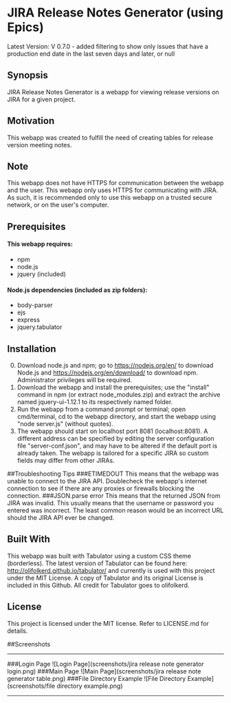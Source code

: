 # JIRA Release Notes Generator (using Epics)
Latest Version: V 0.7.0 - added filtering to show only issues that have a production end date in the last seven days and later, or null
## Synopsis
JIRA Release Notes Generator is a webapp for viewing release versions on JIRA for a given project.

## Motivation
This webapp was created to fulfill the need of creating tables for release version meeting notes.

## Note
This webapp does not have HTTPS for communication between the webapp and the user. This webapp only uses HTTPS for communicating with JIRA. 
As such, it is recommended only to use this webapp on a trusted secure network, or on the user's computer.

## Prerequisites
#### This webapp requires:
- npm
- node.js
- jquery (included)

#### Node.js dependencies (included as zip folders):
- body-parser
- ejs
- express
- jquery.tabulator

## Installation
0. Download node.js and npm; go to https://nodejs.org/en/ to download Node.js and https://nodejs.org/en/download/ to download npm. Administrator privileges will be required.
1. Download the webapp and install the prerequisites; use the "install" command in npm (or extract node_modules.zip) and extract the archive named jquery-ui-1.12.1 to its respectively named folder.
2. Run the webapp from a command prompt or terminal; open cmd/terminal, cd  to the webapp directory, and start the webapp using "node server.js" (without quotes).
3. The webapp should start on localhost port 8081 (localhost:8081). A different address can be specified by editing the server configuration file "server-conf.json", and may have to be altered if the default port is already taken. The webapp is tailored for a specific JIRA so custom fields may differ from other JIRAs.

##Troubleshooting Tips
###ETIMEDOUT
This means that the webapp was unable to connect to the JIRA API. Doublecheck the webapp's internet connection to see if there are any proxies or firewalls blocking the connection.
###JSON.parse error
This means that the returned JSON from JIRA was invalid. This usually means that the username or password you entered was incorrect. The least common reason would be an incorrect URL should the JIRA API ever be changed.

## Built With
This webapp was built with Tabulator using a custom CSS theme (borderless). The latest version of Tabulator can be found here: http://olifolkerd.github.io/tabulator/ and currently is used with this project under the MIT License. A copy of Tabulator and its original License is included in this Github. All credit for Tabulator goes to olifolkerd.

## License
This project is licensed under the MIT license. Refer to LICENSE.md for details.


##Screenshots
***
###Login Page
![Login Page](screenshots/jira release note generator login.png)
###Main Page
![Main Page](screenshots/jira release note generator table.png)
###File Directory Example
![File Directory Example](screenshots/file directory example.png)
***
